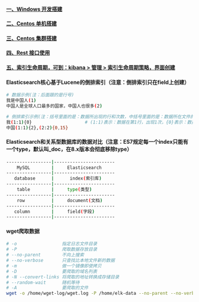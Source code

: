#### [一、Windows 开发搭建][1]
#### [二、Centos 单机搭建][2]
#### [三、Centos 集群搭建][3]
#### [四、Rest 接口使用][4]
#### [五、索引生命周期，可到：kibana > 管理 > 索引生命周期策略，界面创建](https://www.elastic.co/guide/en/elasticsearch/reference/7.1/getting-started-index-lifecycle-management.html)
#### Elasticsearch核心基于Lucene的倒排索引（注意：倒排索引只在field上创建）
```bash
# 数据示例(注：后面跟的是行号)
我是中国人(1)                                                                           
中国人是全球人口最多的国家，中国人也很多(2)

# 倒排索引示例(注：括号里面的是：数据所出现的行和次数，中括号里面的是：数据所在文件的偏移量)
我(1:1){0}                    # (1:1)表示：数据在第1行，出现1次，{0}表示：数据所在文件的偏移量
中国(1:1){2},(2:2){0,15}     
```

#### Elasticsearch和关系型数据库的数据对比（注意：ES7规定每一个index只能有一个type，默认叫_doc，在8.x版本会彻底移除type）
```bash
-----------------|-----------------------
    MySQL        |     Elasticsearch    
-----------------|-----------------------
   database      |      index(索引库)    
-----------------|-----------------------
    table        |     type(类型)        
-----------------|-----------------------
    row          |     document(文档)    
-----------------|-----------------------
   column        |     field(字段)       
-----------------|-----------------------
```

#### wget爬取数据
```bash
# -o                 指定日志文件目录
# -P                 爬取数据存放目录
# --no-parent        不向上搜索
# --no-verbose       只查找比本地文件新的数据
# -m                 做一个镜像即使拷贝
# -D                 要爬取的域名列表  
# -N --convert-links 将爬取的地址转换成存储目录  
# --random-wait      随机等待  
# -A                 要爬取的文件       
wget -o /home/wget-log/wget.log -P /home/elk-data --no-parent --no-verbose -m -D news.cctv.com -N --convert-links --random-wait -A html,HTML,shtml,SHTML http://news.cctv.com
```

[1]: https://github.com/firechiang/elk-test/tree/master/elasticsearch/docs/windows-single-node.md
[2]: https://github.com/firechiang/elk-test/tree/master/elasticsearch/docs/setup-single-node.md
[3]: https://github.com/firechiang/elk-test/tree/master/elasticsearch/docs/setup-cluster-node.md
[4]: https://github.com/firechiang/elk-test/tree/master/elasticsearch/docs/setup-rest-use.md
